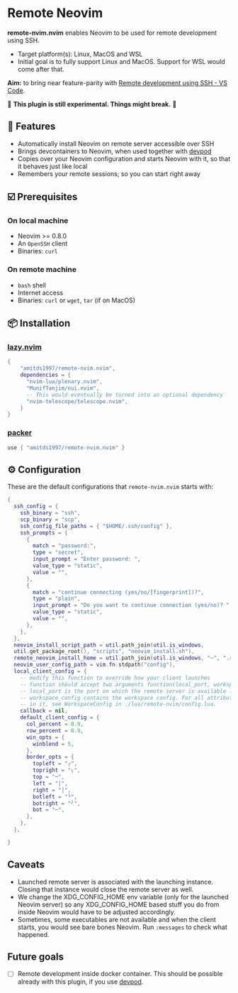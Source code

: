 # Remote Neovim

**remote-nvim.nvim** enables Neovim to be used for remote development using SSH.

* Target platform(s): Linux, MacOS and WSL
* Initial goal is to fully support Linux and MacOS. Support for WSL would
come after that.

**Aim:** to bring near feature-parity with [Remote development using SSH - VS Code](https://code.visualstudio.com/docs/remote/ssh).

🚧 **This plugin is still experimental. Things might break.** 🚧

## 🎁 Features

* Automatically install Neovim on remote server accessible over SSH
* Brings devcontainers to Neovim, when used together with [devpod](https://github.com/loft-sh/devpod)
* Copies over your Neovim configuration and starts Neovim with it, so that it
behaves just like local
* Remembers your remote sessions; so you can start right away

## ☑️ Prerequisites

### On local machine

* Neovim >= 0.8.0
* An `OpenSSH` client
* Binaries: `curl`

### On remote machine

* `bash` shell
* Internet access
* Binaries: `curl` or `wget`, `tar` (if on MacOS)

## 📦 Installation

### [lazy.nvim](https://github.com/folke/lazy.nvim)

```lua
{
    "amitds1997/remote-nvim.nvim",
    dependencies = {
      "nvim-lua/plenary.nvim",
      "MunifTanjim/nui.nvim",
      -- This would eventually be turned into an optional dependency
      "nvim-telescope/telescope.nvim",
    }
}
```

### [packer](https://github.com/wbthomason/packer.nvim)

```lua
use { "amitds1997/remote-nvim.nvim" }
```

## ⚙️ Configuration

These are the default configurations that `remote-nvim.nvim` starts with:

```lua
{
  ssh_config = {
    ssh_binary = "ssh",
    scp_binary = "scp",
    ssh_config_file_paths = { "$HOME/.ssh/config" },
    ssh_prompts = {
      {
        match = "password:",
        type = "secret",
        input_prompt = "Enter password: ",
        value_type = "static",
        value = "",
      },
      {
        match = "continue connecting (yes/no/[fingerprint])?",
        type = "plain",
        input_prompt = "Do you want to continue connection (yes/no)? ",
        value_type = "static",
        value = "",
      },
    },
  },
  neovim_install_script_path = util.path_join(util.is_windows,
  util.get_package_root(), "scripts", "neovim_install.sh"),
  remote_neovim_install_home = util.path_join(util.is_windows, "~", ".remote-nvim"),
  neovim_user_config_path = vim.fn.stdpath("config"),
  local_client_config = {
    -- modify this function to override how your client launches
    -- function should accept two arguments function(local_port, workspace_config)
    -- local_port is the port on which the remote server is available locally
    -- workspace_config contains the workspace config. For all attributes present
    -- in it, see WorkspaceConfig in ./lua/remote-nvim/config.lua.
    callback = nil,
    default_client_config = {
      col_percent = 0.9,
      row_percent = 0.9,
      win_opts = {
        winblend = 5,
      },
      border_opts = {
        topleft = "╭",
        topright = "╮",
        top = "─",
        left = "│",
        right = "│",
        botleft = "╰",
        botright = "╯",
        bot = "─",
      },
    },
  },

}
```

## Caveats

* Launched remote server is associated with the launching instance. Closing
that instance would close the remote server as well.
* We change the XDG_CONFIG_HOME env variable (only for the launched
Neovim server) so any XDG_CONFIG_HOME based stuff you do from inside
Neovim would have to be adjusted accordingly.
* Sometimes, some executables are not available and when the client starts,
you would see bare bones Neovim. Run `:messages` to check what happened.

## Future goals

* [ ] Remote development inside docker container. This should be possible
already with this plugin, if you use [devpod](https://github.com/loft-sh/devpod).
